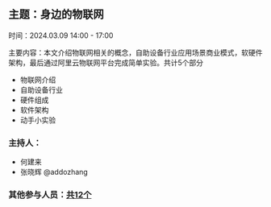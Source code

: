 ## 主题：身边的物联网

时间：2024.03.09 14:00 - 17:00

主要内容：本文介绍物联网相关的概念，自助设备行业应用场景商业模式，软硬件架构，最后通过阿里云物联网平台完成简单实验。共计5个部分
- 物联网介绍
- 自助设备行业
- 硬件组成
- 软件架构
- 动手小实验

### 主持人：
- 何建来
- 张晓辉 @addozhang

### 其他参与人员：[共12个](https://community.cncf.io/events/details/cncf-cloud-native-guangzhou-presents-brew-meet-the-iot-around-us/)
